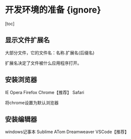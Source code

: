 # 开发环境的准备 {ignore}

[toc]

## 显示文件扩展名

大部分文件，它的文件名：名称.扩展名(后缀名)

扩展名决定了文件被什么应用程序打开。

## 安装浏览器

IE
Opera
Firefox
Chrome【推荐】
Safari

将chrome设置为默认浏览器

## 安装编辑器

windows记事本
Sublime
ATom
Dreamweaver
VSCode【推荐】